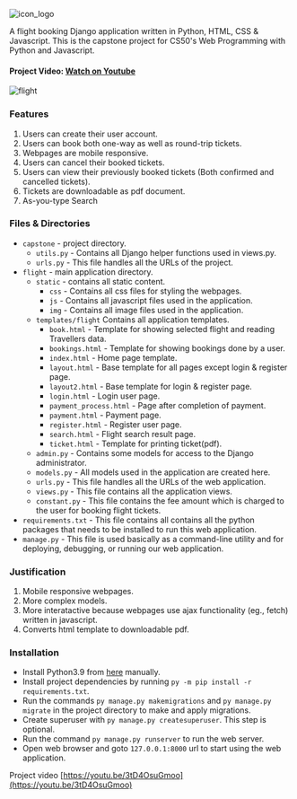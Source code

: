![icon_logo](https://user-images.githuflightercontent.com/56977388/178157849-38d2f2c3-1c93-4dac-9577-57f3a752e2cd.png)

A flight booking Django application written in Python, HTML, CSS & Javascript.
This is the capstone project for CS50's Web Programming with Python and Javascript.

#### Project Video: [Watch on Youtube](https://www.youtube.com/watch?v=3tD4OsuGmoo)

<img alt="flight" src="https://user-images.githuflightercontent.com/56977388/178156598-69491e88-bd9a-42dc-88f3-afeb02d7161e.png">

### Features

1. Users can create their user account.
2. Users can book both one-way as well as round-trip tickets.
3. Webpages are mobile responsive.
4. Users can cancel their booked tickets.
5. Users can view their previously booked tickets (Both confirmed and cancelled tickets).
6. Tickets are downloadable as pdf document.
7. As-you-type Search

### Files & Directories

- `capstone` - project directory.
  - `utils.py` - Contains all Django helper functions used in views.py.
  - `urls.py` - This file handles all the URLs of the project.
- `flight` - main application directory.
  - `static` - contains all static content.
    - `css` - Contains all css files for styling the webpages.
    - `js` - Contains all javascript files used in the application.
    - `img` - Contains all image files used in the application.
  - `templates/flight` Contains all application templates.
    - `book.html` - Template for showing selected flight and reading Travellers data.
    - `bookings.html` - Template for showing bookings done by a user.
    - `index.html` - Home page template.
    - `layout.html` - Base template for all pages except login & register page.
    - `layout2.html` - Base template for login & register page.
    - `login.html` - Login user page.
    - `payment_process.html` - Page after completion of payment.
    - `payment.html` - Payment page.
    - `register.html` - Register user page.
    - `search.html` - Flight search result page.
    - `ticket.html` - Template for printing ticket(pdf).
  - `admin.py` - Contains some models for access to the Django administrator.
  - `models.py` - All models used in the application are created here.
  - `urls.py` - This file handles all the URLs of the web application.
  - `views.py` - This file contains all the application views.
  - `constant.py` - This file contains the fee amount which is charged to the user for booking flight tickets.
- `requirements.txt` - This file contains all contains all the python packages that needs to be installed to run this web application.
- `manage.py` - This file is used basically as a command-line utility and for deploying, debugging, or running our web application.

### Justification

1. Mobile responsive webpages.
2. More complex models.
3. More interatactive because webpages use ajax functionality (eg., fetch) written in javascript.
4. Converts html template to downloadable pdf.

### Installation

- Install Python3.9 from [here](https://www.python.org/downloads/) manually.
- Install project dependencies by running `py -m pip install -r requirements.txt`.
- Run the commands `py manage.py makemigrations` and `py manage.py migrate` in the project directory to make and apply migrations.
- Create superuser with `py manage.py createsuperuser`. This step is optional.
- Run the command `py manage.py runserver` to run the web server.
- Open web browser and goto `127.0.0.1:8000` url to start using the web application.

Project video [https://youtu.be/3tD4OsuGmoo](https://youtu.be/3tD4OsuGmoo)

